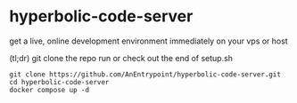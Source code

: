 # hyperbolic-code-server

get a live, online development environment immediately on your vps or host

(tl;dr)
git clone the repo
run or check out the end of setup.sh

```
git clone https://github.com/AnEntrypoint/hyperbolic-code-server.git
cd hyperbolic-code-server
docker compose up -d
```

